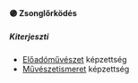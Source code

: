 #### 🟣 Zsonglőrködés

##### Kiterjeszti
- [Előadóművészet](../kepzettsegek/eloadomuveszet.md) képzettség
- [Művészetismeret](../kepzettsegek/muveszetismeret.md) képzettség

